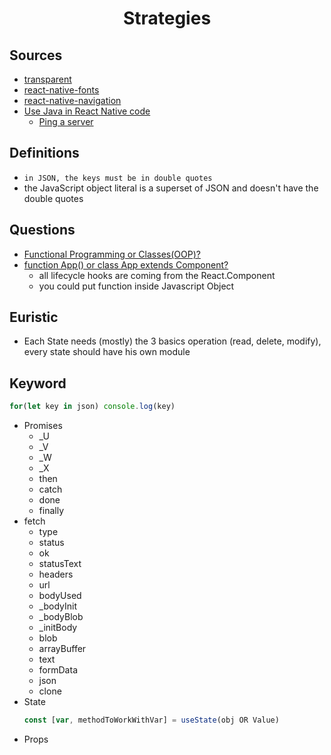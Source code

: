 <h1 align="center">Strategies</h1>

## Sources

- [transparent](https://stackoverflow.com/questions/31336569/how-to-set-background-color-of-view-transparent-in-react-native)
- [react-native-fonts](https://github.com/react-native-training/react-native-fonts)
- [react-native-navigation](https://wix.github.io/react-native-navigation/docs/before-you-start/)
- [Use Java in React Native code](https://reactnative.dev/docs/0.60/native-modules-android)
  - [Ping a server](https://stackoverflow.com/questions/47173214/can-we-run-simple-shell-script-in-android-system-using-react-native)

## Definitions

- ```in JSON, the keys must be in double quotes```
- the JavaScript object literal is a superset of JSON and doesn't have the double quotes

## Questions

- [Functional Programming or Classes(OOP)?](https://www.youtube.com/watch?v=T-HGdc8L-7w)
- [function App() or class App extends Component?]()
  - all lifecycle hooks are coming from the React.Component
  - you could put function inside Javascript Object

## Euristic

- Each State needs (mostly) the 3 basics operation (read, delete, modify), every state should have his own module 

## Keyword

```Javascript
for(let key in json) console.log(key)
```

- Promises
  - _U
  - _V
  - _W
  - _X
  - then
  - catch
  - done
  - finally
- fetch
  - type
  - status
  - ok
  - statusText
  - headers
  - url
  - bodyUsed
  - _bodyInit
  - _bodyBlob
  - _initBody
  - blob
  - arrayBuffer
  - text
  - formData
  - json
  - clone
- State
    ```JavaScript
    const [var, methodToWorkWithVar] = useState(obj OR Value)
    ```
- Props

